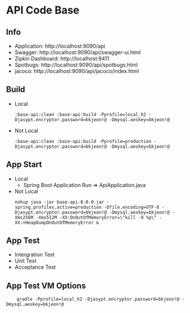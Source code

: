 # API Code Base

## Info
- Application: http://localhost:9090/api
- Swagger: http://localhost:9090/api/swagger-ui.html
- Zipkin Dashboard: http://localhost:9411
- Spotbugs: http://localhost:9090/api/spotbugs.html
- jacoco: http://localhost:9090/api/jacoco/index.html

## Build
- Local
  ```
  :base-api:clean :base-api:build -Pprofile=local_h2 -Djasypt.encryptor.password=bkjeon!@ -Dmysql.aeskey=bkjeon!@
  ```
- Not Local
  ```
  :base-api:clean :base-api:build -Pprofile=production -Djasypt.encryptor.password=bkjeon!@ -Dmysql.aeskey=bkjeon!@
  ```

## App Start
- Local
  - Spring Boot Application Run => ApiApplication.java
- Not Local
  ```
  nohup java -jar base-api-0.0.0.jar -spring.profiles.active=production -Dfile.encoding=UTF-8 -Djasypt.encryptor.password=bkjeon!@ -Dmysql.aeskey=bkjeon!@ -Xms256M -Xmx512M -XX:OnOutOfMemoryError=\"kill -9 %p\" -XX:+HeapDumpOnOutOfMemoryError &
  ```

## App Test
- Intergration Test
- Unit Test
- Acceptance Test

## App Test VM Options
```
    gradle -Pprofile=local_h2 -Djasypt.encryptor.password=bkjeon!@ -Dmysql.aeskey=bkjeon!@
```  
